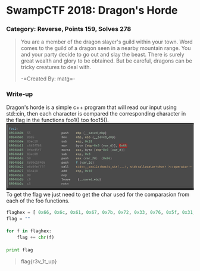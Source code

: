 # SwampCTF 2018: Dragon's Horde
### Category: Reverse, Points 159, Solves 278

> You are a member of the dragon slayer's guild within your town.
> Word comes to the guild of a dragon seen in a nearby mountain range.
> You and your party decide to go out and slay the beast.
> There is surely great wealth and glory to be obtained.
> But be careful, dragons can be tricky creatures to deal with.
> 
> -=Created By: matg=-


### Write-up
Dragon's horde is a simple c++ program that will read our input using std::cin, then each character is compared the corresponding character in the flag in the functions foo1() too foo15().
![foo1](foo1.png)
To get the flag we just need to get the char used for the comparasion from each of the foo functions.

```python
flaghex = [ 0x66, 0x6c, 0x61, 0x67, 0x7b, 0x72, 0x33, 0x76, 0x5f, 0x31, 0x74, 0x5f, 0x75, 0x70, 0x7d ]
flag = ""

for f in flaghex:
    flag += chr(f)

print flag
```
> flag{r3v_1t_up}
